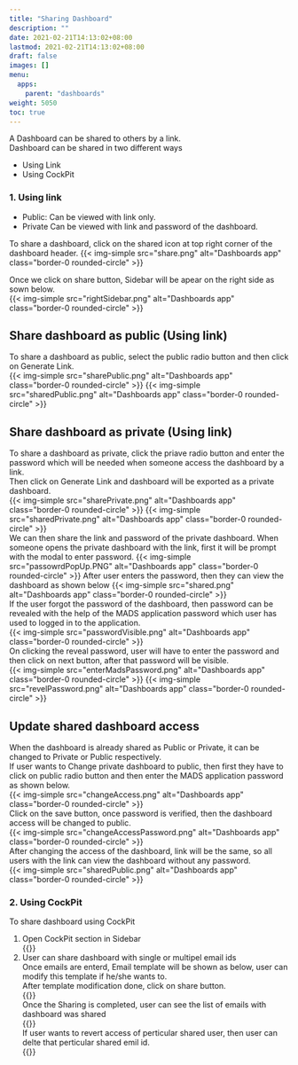 ```yaml
---
title: "Sharing Dashboard"
description: ""
date: 2021-02-21T14:13:02+08:00
lastmod: 2021-02-21T14:13:02+08:00
draft: false
images: []
menu:
  apps:
    parent: "dashboards"
weight: 5050
toc: true
---
```


A Dashboard can be shared to others by a link. <br/>
Dashboard can be shared in two different ways <br/>

* Using Link
* Using CockPit

### 1. Using link

* Public: Can be viewed with link only.
* Private Can be viewed with link and password of the dashboard.

To share a dashboard, click on the shared icon at top right corner of the dashboard header.
{{< img-simple src="share.png" alt="Dashboards app" class="border-0 rounded-circle" >}}

Once we click on share button, Sidebar will be apear on the right side as sown below. <br/>
{{< img-simple src="rightSidebar.png" alt="Dashboards app" class="border-0 rounded-circle" >}}

## Share dashboard as public (Using link)

To share a dashboard as public, select the public radio button and then click on Generate Link. <br/>
{{< img-simple src="sharePublic.png" alt="Dashboards app" class="border-0 rounded-circle" >}}
{{< img-simple src="sharedPublic.png" alt="Dashboards app" class="border-0 rounded-circle" >}}

## Share dashboard as private (Using link)

To share a dashboard as private, click the priave radio button and enter the password which will be needed when someone access the dashboard by a link. <br/>
Then click on Generate Link and dashboard will be exported as a private dashboard. <br/>
{{< img-simple src="sharePrivate.png" alt="Dashboards app" class="border-0 rounded-circle" >}}
{{< img-simple src="sharedPrivate.png" alt="Dashboards app" class="border-0 rounded-circle" >}} <br/>
We can then share the link and password of the private dashboard.
When someone opens the private dashboard with the link, first it will be prompt with the modal to enter password.
{{< img-simple src="passowrdPopUp.PNG" alt="Dashboards app" class="border-0 rounded-circle" >}}
After user enters the password, then they can view the dashboard as shown below
{{< img-simple src="shared.png" alt="Dashboards app" class="border-0 rounded-circle" >}} <br/>
If the user forgot the password of the dashboard, then password can be revealed with the help of the MADS application password which user has used to logged in to the application. <br/>
{{< img-simple src="passwordVisible.png" alt="Dashboards app" class="border-0 rounded-circle" >}} <br/>
On clicking the reveal password, user will have to enter the password and then click on next button, after that password will be visible. <br/>
{{< img-simple src="enterMadsPassword.png" alt="Dashboards app" class="border-0 rounded-circle" >}}
{{< img-simple src="revelPassword.png" alt="Dashboards app" class="border-0 rounded-circle" >}}

## Update shared dashboard access

When the dashboard is already shared as Public or Private, it can be changed to Private or Public respectively. <br/>
If user wants to Change private dashboard to public, then first they have to click on public radio button and then enter the MADS application password as shown below. <br/>
{{< img-simple src="changeAccess.png" alt="Dashboards app" class="border-0 rounded-circle" >}} <br/>
Click on the save button, once password is verified, then the dashboard access will be changed to public. <br/>
{{< img-simple src="changeAccessPassword.png" alt="Dashboards app" class="border-0 rounded-circle" >}} <br/>
After changing the access of the dashboard, link will be the same, so all users with the link can view the dashboard without any password. <br/>
{{< img-simple src="sharedPublic.png" alt="Dashboards app" class="border-0 rounded-circle" >}}

### 2. Using CockPit
  To share dashboard using CockPit  <br/>
  1. Open CockPit section in Sidebar  <br/>
  {{<img-simple src="usingCockpit.png" alt="Dashboards app" class="border-0 rounded-circle" >}}  <br/>
  2. User can share dashboard with single or multipel email ids <br/>
  Once emails are enterd, Email template will be shown as below, user can modify this template if he/she wants to.<br/>
  After template modification done, click on share button. <br/>
  {{<img-simple src="emailTemplate.png" alt="Dashboards app" class="border-0 rounded-circle" >}} <br/>
  Once the Sharing is completed, user can see the list of emails with dashboard was shared <br/>
  {{<img-simple src="sharedEmails.png" alt="Dashboards app" class="border-0 rounded-circle" >}} <br/>
  If user wants to revert access of perticular shared user, then user can delte that perticular shared emil id. <br/>
  {{<img-simple src="removeEmail.png" alt="Dashboards app" class="border-0 rounded-circle" >}}
  
